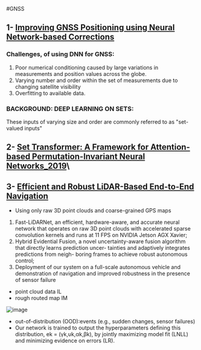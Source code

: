 #GNSS
## 1- [Improving GNSS Positioning using Neural Network-based Corrections](https://arxiv.org/abs/2110.09581)

### Challenges, of using DNN for GNSS:
1. Poor numerical conditioning caused by large variations in measurements and position values across the globe.   
2. Varying number and order within the set of measurements due to changing satellite visibility  
3. Overfitting to available data.  

### BACKGROUND: DEEP LEARNING ON SETS:
These inputs of varying size and order are commonly referred to as "set-valued inputs"

## 2- [Set Transformer: A Framework for Attention-based Permutation-Invariant Neural Networks_2019](https://arxiv.org/pdf/1810.00825.pdf)\

## 3- [Efficient and Robust LiDAR-Based End-to-End Navigation](https://arxiv.org/pdf/2105.09932.pdf)
* Using only raw 3D point clouds and coarse-grained GPS maps
1. Fast-LiDARNet, an efficient, hardware-aware, and accurate neural network that operates on raw 3D point clouds with accelerated sparse convolution kernels and runs at 11 FPS on NVIDIA Jetson AGX Xavier;
2. Hybrid Evidential Fusion, a novel uncertainty-aware fusion algorithm that directly learns prediction uncer- tainties and adaptively integrates predictions from neigh- boring frames to achieve robust autonomous control;
3. Deployment of our system on a full-scale autonomous vehicle and demonstration of navigation and improved robustness in the presence of sensor failure

* point cloud data IL
* rough routed map IM

![image](https://user-images.githubusercontent.com/46463022/144873345-8624d210-92a8-4e5c-97e0-b158d2625cee.png)



* out-of-distribution (OOD):events (e.g., sudden changes, sensor failures)
* Our network is trained to output the hyperparameters defining this distribution, ek = (γk,υk,αk,βk), by jointly maximizing model fit (LNLL) and minimizing evidence on errors (LR).
